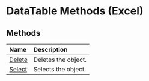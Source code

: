 
# DataTable Methods (Excel)

## Methods



|**Name**|**Description**|
|:-----|:-----|
|[Delete](a5f3c5d3-6f8d-2a59-1329-9d6a1e2b528c.md)|Deletes the object.|
|[Select](9b73df6f-1ec2-f616-3b10-20259267dc75.md)|Selects the object.|
